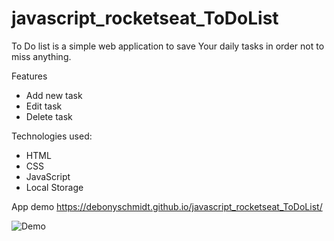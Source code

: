 # javascript_rocketseat_ToDoList
To Do list is a simple web application to save Your daily tasks in order not to miss anything.

Features
* Add new task
* Edit task
* Delete task

Technologies used:
* HTML
* CSS
* JavaScript
* Local Storage

App demo
https://debonyschmidt.github.io/javascript_rocketseat_ToDoList/

![Demo](demo.gif)